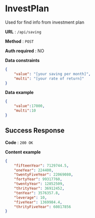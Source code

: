 # InvestPlan

Used for find info from investment plan

**URL** : `/api/saving`

**Method** : `POST`

**Auth required** : NO

**Data constraints**

```json
{
    "value": "[your saving per month]",
    "multi": "[your rate of return]"
}
```

**Data example**

```json
{
    "value":17000,
    "multi":10
}
```

## Success Response

**Code** : `200 OK`

**Content example**

```json
{
    "fifteenYear": 7129744.5,
    "oneYear": 224400,
    "twentyFiveYear": 22069080,
    "fortyYear": 99317760,
    "twentyYear": 12852509,
    "thrityYear": 36912452,
    "tenYear": 3576357.8,
    "leverage": 10,
    "fiveYear": 1369984.4,
    "thrityFiveYear": 60817856
}
```
